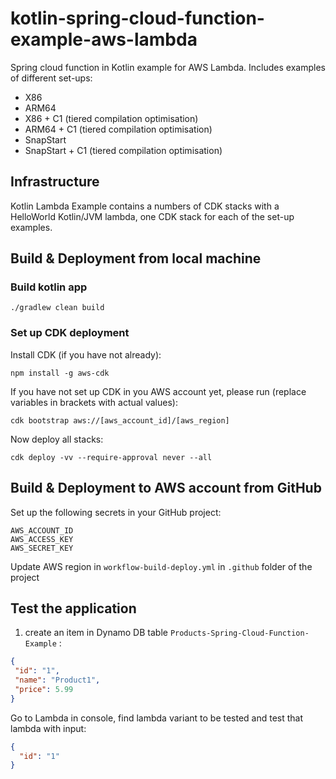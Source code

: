 # kotlin-spring-cloud-function-example-aws-lambda
Spring cloud function in Kotlin example for AWS Lambda. Includes examples of different set-ups:
* X86
* ARM64
* X86 + C1 (tiered compilation optimisation)
* ARM64 + C1 (tiered compilation optimisation)
* SnapStart 
* SnapStart + C1 (tiered compilation optimisation)

## Infrastructure
Kotlin Lambda Example contains a numbers of CDK stacks with a HelloWorld Kotlin/JVM lambda, one CDK stack for each of the set-up examples.

## Build & Deployment from local machine
### Build kotlin app
```
./gradlew clean build
```
### Set up CDK deployment

Install CDK (if you have not already):
```
npm install -g aws-cdk
```

If you have not set up CDK in you AWS account yet, please run (replace variables in brackets with actual values):
```
cdk bootstrap aws://[aws_account_id]/[aws_region]
```

Now deploy all stacks:
```
cdk deploy -vv --require-approval never --all
```

## Build & Deployment to AWS account from GitHub
Set up the following secrets in your GitHub project:
```
AWS_ACCOUNT_ID
AWS_ACCESS_KEY
AWS_SECRET_KEY
```
Update AWS region in `workflow-build-deploy.yml` in `.github` folder of the project

## Test the application
1. create an item in Dynamo DB table `Products-Spring-Cloud-Function-Example` :
```json
{
 "id": "1",
 "name": "Product1",
 "price": 5.99
}
```
Go to Lambda in console, find lambda variant to be tested and test that lambda with input:
```json
{
  "id": "1"
}
```